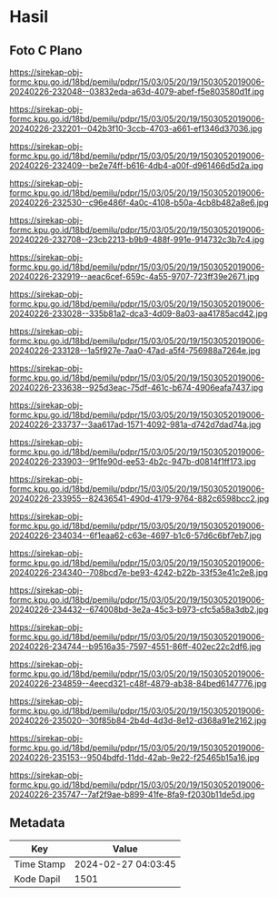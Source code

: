 # Hasil

## Foto C Plano

https://sirekap-obj-formc.kpu.go.id/18bd/pemilu/pdpr/15/03/05/20/19/1503052019006-20240226-232048--03832eda-a63d-4079-abef-f5e803580d1f.jpg

https://sirekap-obj-formc.kpu.go.id/18bd/pemilu/pdpr/15/03/05/20/19/1503052019006-20240226-232201--042b3f10-3ccb-4703-a661-ef1346d37036.jpg

https://sirekap-obj-formc.kpu.go.id/18bd/pemilu/pdpr/15/03/05/20/19/1503052019006-20240226-232409--be2e74ff-b616-4db4-a00f-d961466d5d2a.jpg

https://sirekap-obj-formc.kpu.go.id/18bd/pemilu/pdpr/15/03/05/20/19/1503052019006-20240226-232530--c96e486f-4a0c-4108-b50a-4cb8b482a8e6.jpg

https://sirekap-obj-formc.kpu.go.id/18bd/pemilu/pdpr/15/03/05/20/19/1503052019006-20240226-232708--23cb2213-b9b9-488f-991e-914732c3b7c4.jpg

https://sirekap-obj-formc.kpu.go.id/18bd/pemilu/pdpr/15/03/05/20/19/1503052019006-20240226-232919--aeac6cef-659c-4a55-9707-723ff39e2671.jpg

https://sirekap-obj-formc.kpu.go.id/18bd/pemilu/pdpr/15/03/05/20/19/1503052019006-20240226-233028--335b81a2-dca3-4d09-8a03-aa41785acd42.jpg

https://sirekap-obj-formc.kpu.go.id/18bd/pemilu/pdpr/15/03/05/20/19/1503052019006-20240226-233128--1a5f927e-7aa0-47ad-a5f4-756988a7264e.jpg

https://sirekap-obj-formc.kpu.go.id/18bd/pemilu/pdpr/15/03/05/20/19/1503052019006-20240226-233638--925d3eac-75df-461c-b674-4906eafa7437.jpg

https://sirekap-obj-formc.kpu.go.id/18bd/pemilu/pdpr/15/03/05/20/19/1503052019006-20240226-233737--3aa617ad-1571-4092-981a-d742d7dad74a.jpg

https://sirekap-obj-formc.kpu.go.id/18bd/pemilu/pdpr/15/03/05/20/19/1503052019006-20240226-233903--9f1fe90d-ee53-4b2c-947b-d0814f1ff173.jpg

https://sirekap-obj-formc.kpu.go.id/18bd/pemilu/pdpr/15/03/05/20/19/1503052019006-20240226-233955--82436541-490d-4179-9764-882c6598bcc2.jpg

https://sirekap-obj-formc.kpu.go.id/18bd/pemilu/pdpr/15/03/05/20/19/1503052019006-20240226-234034--6f1eaa62-c63e-4697-b1c6-57d6c6bf7eb7.jpg

https://sirekap-obj-formc.kpu.go.id/18bd/pemilu/pdpr/15/03/05/20/19/1503052019006-20240226-234340--708bcd7e-be93-4242-b22b-33f53e41c2e8.jpg

https://sirekap-obj-formc.kpu.go.id/18bd/pemilu/pdpr/15/03/05/20/19/1503052019006-20240226-234432--674008bd-3e2a-45c3-b973-cfc5a58a3db2.jpg

https://sirekap-obj-formc.kpu.go.id/18bd/pemilu/pdpr/15/03/05/20/19/1503052019006-20240226-234744--b9516a35-7597-4551-86ff-402ec22c2df6.jpg

https://sirekap-obj-formc.kpu.go.id/18bd/pemilu/pdpr/15/03/05/20/19/1503052019006-20240226-234859--4eecd321-c48f-4879-ab38-84bed6147776.jpg

https://sirekap-obj-formc.kpu.go.id/18bd/pemilu/pdpr/15/03/05/20/19/1503052019006-20240226-235020--30f85b84-2b4d-4d3d-8e12-d368a91e2162.jpg

https://sirekap-obj-formc.kpu.go.id/18bd/pemilu/pdpr/15/03/05/20/19/1503052019006-20240226-235153--9504bdfd-11dd-42ab-9e22-f25465b15a16.jpg

https://sirekap-obj-formc.kpu.go.id/18bd/pemilu/pdpr/15/03/05/20/19/1503052019006-20240226-235747--7af2f9ae-b899-41fe-8fa9-f2030b11de5d.jpg


## Metadata

| Key        | Value               |
| ---------- | ------------------- |
| Time Stamp | 2024-02-27 04:03:45 |
| Kode Dapil | 1501                |



